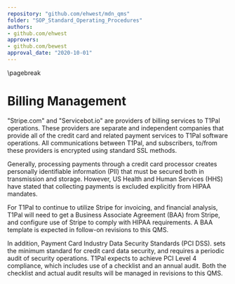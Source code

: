 ```yaml
---
repository: "github.com/ehwest/mdn_qms"
folder: "SOP_Standard_Operating_Procedures"
authors:
- github.com/ehwest
approvers:
- github.com/bewest
approval_date: "2020-10-01"
---
```


\pagebreak
# Billing Management

"Stripe.com" and "Servicebot.io" are providers of billing services to T1Pal operations.
These providers are separate and independent companies that provide all of the credit card and related payment
services to T1Pal software operations.
All communications between T1Pal, and subscribers, to/from these providers is encrypted using standard SSL methods.

Generally, processing payments 
through a credit card processor creates personally identifiable information (PII) that must be secured both in transmission and storage.
However, US Health and Human Services (HHS) have stated that collecting payments is excluded explicitly from HIPAA mandates.

For T1Pal to continue to utilize Stripe for invoicing, and financial analysis, T1Pal will need to get a Business Associate Agreement (BAA)
from Stripe, and configure use of Stripe to comply with HIPAA requirements.
A BAA template is expected in follow-on revisions to this QMS.

In addition, Payment Card Industry Data Security Standards (PCI DSS).
sets the minimum standard for credit card data security, and requires a periodic audit of security operations.
T1Pal expects to achieve PCI Level 4 compliance, which includes use of a checklist and an annual audit.  Both the checklist
and actual audit results will be managed in revisions to this QMS.
